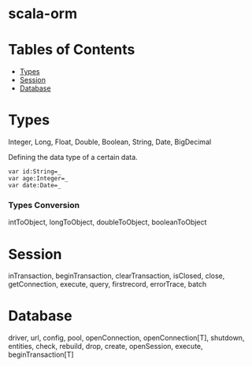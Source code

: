 # scala-orm

# Tables of Contents
* [Types](#types)
* [Session](#session)
* [Database](#database)

# Types
Integer,  Long,  Float,  Double,  Boolean,  String,  Date,  BigDecimal

Defining the data type of a certain data.

    var id:String=_
    var age:Integer=_
    var date:Date=_

### Types Conversion
intToObject, longToObject, doubleToObject,  booleanToObject

# Session
inTransaction,  beginTransaction,  clearTransaction,  isClosed,  close,  getConnection,  execute,  query,  firstrecord,  errorTrace,  batch

# Database
driver,  url,  config,  pool,  openConnection,  openConnection[T],  shutdown,  entities,  check,  rebuild,  drop,  create,  openSession,    execute,  beginTransaction[T]
